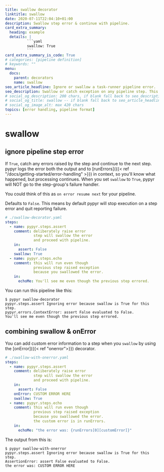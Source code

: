 ```yaml
---
title: swallow decorator
linktitle: swallow
date: 2020-07-11T22:04:10+01:00
description: Swallow step error & continue with pipeline.
card_extra_summary:
  heading: example
  details: |
          ```yaml
          swallow: True
          ```
card_extra_summary_is_code: True
# categories: [pipeline definition]
# keywords: ""
menu:
  docs:
    parent: decorators
    name: swallow
seo_article_headline: Ignore or swallow a task-runner pipeline error.
seo_description: Swallow or catch exception on any pipeline step. This allows the pipeline to recover from error conditions.
# social_og_description: 200 chars, if blank fall back to seo_description then description
# social_og_title: swallow -- if blank fall back to seo_article_headline > .Title. Max 70 chars
# social_og_image_alt: max 420 chars
topics: [error handling, pipeline format]
---
```

# swallow
## ignore pipeline step error
If `True`, catch any errors raised by the step and continue to the next step. 
pypyr logs the error both the output and to 
[runErrors]({{< ref "/docs/getting-started/error-handling" >}}) in context, so 
you'll know what happened, but processing continues. When you set `swallow` to 
`True`, pypyr will NOT go to the step-group's failure handler. 

You could think of this as `on error resume next` for your pipeline.

Defaults to `False`. This means by default pypyr will stop execution on a step
error and quit reporting failure.

```yaml
# ./swallow-decorator.yaml
steps:
  - name: pypyr.steps.assert
    comment: deliberately raise error
             step will swallow the error
             and proceed with pipeline.
    in:
      assert: False
    swallow: True
  - name: pypyr.steps.echo
    comment: this will run even though
             previous step raised exception
             because you swallowed the error.
    in:
      echoMe: You'll see me even though the previous step errored.
```

You can run this pipeline like this:

```text
$ pypyr swallow-decorator
pypyr.steps.assert Ignoring error because swallow is True for this step.
pypyr.errors.ContextError: assert False evaluated to False.
You'll see me even though the previous step errored.
```

## combining swallow & onError
You can add custom error information to a step when you `swallow` by using the
[onError]({{< ref "onerror">}}) decorator.

```yaml
# ./swallow-with-onerror.yaml
steps:
  - name: pypyr.steps.assert
    comment: deliberately raise error
             step will swallow the error
             and proceed with pipeline.
    in:
      assert: False
    onError: CUSTOM ERROR HERE
    swallow: True
  - name: pypyr.steps.echo
    comment: this will run even though
             previous step raised exception
             because you swallowed the error.
             the custom error is in runErrors.
    in:
      echoMe: "the error was: {runErrors[0][customError]}"
```

The output from this is:

```text
$ pypyr swallow-with-onerror
pypyr.steps.assert Ignoring error because swallow is True for this step.
AssertionError: assert False evaluated to False.
the error was: CUSTOM ERROR HERE
```
